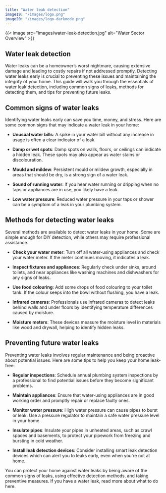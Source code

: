 ```yaml
---
title: "Water leak detection"
image19: "/images/logo.png"
image20: "/images/logo-darkmode.png"
---
```


{{< image src="images/water-leak-detection.jpg" alt="Water Sector Overview" >}}

## Water leak detection

Water leaks can be a homeowner’s worst nightmare, causing extensive damage and leading to costly repairs if not addressed promptly. Detecting water leaks early is crucial to preventing these issues and maintaining the integrity of your home. This guide will walk you through the essentials of water leak detection, including common signs of leaks, methods for detecting them, and tips for preventing future leaks.

## Common signs of water leaks

Identifying water leaks early can save you time, money, and stress. Here are some common signs that may indicate a water leak in your home:

- **Unusual water bills**: A spike in your water bill without any increase in usage is often a clear indicator of a leak.

- **Damp or wet spots**: Damp spots on walls, floors, or ceilings can indicate a hidden leak. These spots may also appear as water stains or discolouration.

- **Mould and mildew**: Persistent mould or mildew growth, especially in areas that should be dry, is a strong sign of a water leak.

- **Sound of running water**: If you hear water running or dripping when no taps or appliances are in use, you likely have a leak.

- **Low water pressure**: Reduced water pressure in your taps or shower can be a symptom of a leak in your plumbing system.

## Methods for detecting water leaks

Several methods are available to detect water leaks in your home. Some are simple enough for DIY detection, while others may require professional assistance.

- **Check your water meter**: Turn off all water-using appliances and check your water meter. If the meter continues moving, it indicates a leak.

- **Inspect fixtures and appliances**: Regularly check under sinks, around toilets, and near appliances like washing machines and dishwashers for any signs of leaks.

- **Use food colouring**: Add some drops of food colouring to your toilet tank. If the colour seeps into the bowl without flushing, you have a leak.

- **Infrared cameras**: Professionals use infrared cameras to detect leaks behind walls and under floors by identifying temperature differences caused by moisture.

- **Moisture meters**: These devices measure the moisture level in materials like wood and drywall, helping to identify hidden leaks.

## Preventing future water leaks

Preventing water leaks involves regular maintenance and being proactive about potential issues. Here are some tips to help you keep your home leak-free:

- **Regular inspections**: Schedule annual plumbing system inspections by a professional to find potential issues before they become significant problems.

- **Maintain appliances**: Ensure that water-using appliances are in good working order and promptly repair or replace faulty ones.

- **Monitor water pressure**: High water pressure can cause pipes to burst or leak. Use a pressure regulator to maintain a safe water pressure level in your home.

- **Insulate pipes**: Insulate your pipes in unheated areas, such as crawl spaces and basements, to protect your pipework from freezing and bursting in cold weather.

- **Install leak detection devices**: Consider installing smart leak detection devices which can alert you to leaks early, even when you're not at home.

You can protect your home against water leaks by being aware of the common signs of leaks, using effective detection methods, and taking preventive measures. If you have a water leak, read more about what to do here.
